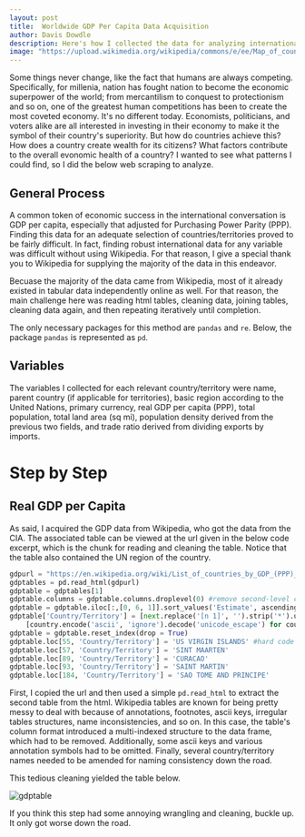 ```yaml
---
layout: post
title:  Worldwide GDP Per Capita Data Acquisition
author: Davis Dowdle
description: Here's how I collected the data for analyzing international economic data.
image: "https://upload.wikimedia.org/wikipedia/commons/e/ee/Map_of_countries_by_GDP_%28nominal%29_per_capita_in_2023.svg"
--- 
```


Some things never change, like the fact that humans are always competing. Specifically, for millenia, nation has fought nation to become the economic superpower of the world; from mercantilism to conquest to protectionism and so on, one of the greatest human competitions has been to create the most coveted economy. It's no different today. Economists, politicians, and voters alike are all interested in investing in their economy to make it the symbol of their country's superiority. But how do countries achieve this? How does a country create wealth for its citizens? What factors contribute to the overall evonomic health of a country? I wanted to see what patterns I could find, so I did the below web scraping to analyze.

## General Process

A common token of economic success in the international conversation is GDP per capita, especially that adjusted for Purchasing Power Parity (PPP). Finding this data for an adequate selection of countries/territories proved to be fairly difficult. In fact, finding robust international data for any variable was difficult without using Wikipedia. For that reason, I give a special thank you to Wikipedia for supplying the majority of the data in this endeavor. 

Becuase the majority of the data came from Wikipedia, most of it already existed in tabular data independently online as well. For that reason, the main challenge here was reading html tables, cleaning data, joining tables, cleaning data again, and then repeating iteratively until completion. 

The only necessary packages for this method are `pandas` and `re`. Below, the package `pandas` is represented as `pd`.

## Variables

The variables I collected for each relevant country/territory were name, parent country (if applicable for territories), basic region according to the United Nations, primary currency, real GDP per capita (PPP), total population, total land area (sq mi), population density derived from the previous two fields, and trade ratio derived from dividing exports by imports. 

# Step by Step

## Real GDP per Capita

As said, I acquired the GDP data from Wikipedia, who got the data from the CIA. The associated table can be viewed at the url given in the below code excerpt, which is the chunk for reading and cleaning the table. Notice that the table also contained the UN region of the country.

```python
gdpurl = "https://en.wikipedia.org/wiki/List_of_countries_by_GDP_(PPP)_per_capita"
gdptables = pd.read_html(gdpurl)
gdptable = gdptables[1]
gdptable.columns = gdptable.columns.droplevel(0) #remove second-level column index
gdptable = gdptable.iloc[:,[0, 6, 1]].sort_values('Estimate', ascending = False) #extract valuable columns and sort descending
gdptable['Country/Territory'] = [next.replace('[n 1]', '').strip('*').upper() for next in \
    [country.encode('ascii', 'ignore').decode('unicode_escape') for country in gdptable['Country/Territory']]] #remove ascii keys and other characters from country names
gdptable = gdptable.reset_index(drop = True) 
gdptable.loc[55, 'Country/Territory'] = 'US VIRGIN ISLANDS' #hard code discrepant country names for future joining
gdptable.loc[57, 'Country/Territory'] = 'SINT MAARTEN'
gdptable.loc[89, 'Country/Territory'] = 'CURACAO'
gdptable.loc[93, 'Country/Territory'] = 'SAINT MARTIN'
gdptable.loc[184, 'Country/Territory'] = 'SAO TOME AND PRINCIPE'
```

First, I copied the url and then used a simple `pd.read_html` to extract the second table from the html. Wikipedia tables are known for being pretty messy to deal with because of annotations, footnotes, ascii keys, irregular tables structures, name inconsistencies, and so on. In this case, the table's column format introduced a multi-indexed structure to the data frame, which had to be removed. Additionally, some ascii keys and various annotation symbols had to be omitted. Finally, several country/territory names needed to be amended for naming consistency down the road. 

This tedious cleaning yielded the table below.

![gdptable]({{site.url}}.{{site.baseurl}}/assets/images/gdptable.png)

If you think this step had some annoying wrangling and cleaning, buckle up. It only got worse down the road.

## 



